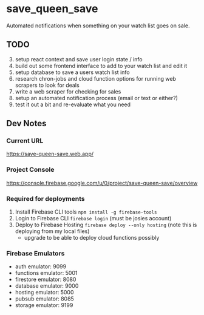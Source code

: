 # save_queen_save
Automated notifications when something on your watch list goes on sale.

## TODO

3. setup react context and save user login state / info
4. build out some frontend interface to add to your watch list and edit it
5. setup database to save a users watch list info
6. research chron-jobs and cloud function options for running web scrapers to look for deals
7. write a web scraper for checking for sales
8. setup an automated notification process (email or text or either?)
9. test it out a bit and re-evaluate what you need


## Dev Notes

### Current URL

https://save-queen-save.web.app/

### Project Console

https://console.firebase.google.com/u/0/project/save-queen-save/overview

### Required for deployments

1. Install Firebase CLI tools `npm install -g firebase-tools`
2. Login to Firebase CLI `firebase login` (must be josies account)
3. Deploy to Firebase Hosting `firebase deploy --only hosting` (note this is deploying from my local files)
    - upgrade to be able to deploy cloud functions possibly


### Firebase Emulators

- auth emulator: 9099
- functions emulator: 5001
- firestore emulator: 8080
- database emulator: 9000
- hosting emulator: 5000
- pubsub emulator: 8085
- storage emulator: 9199